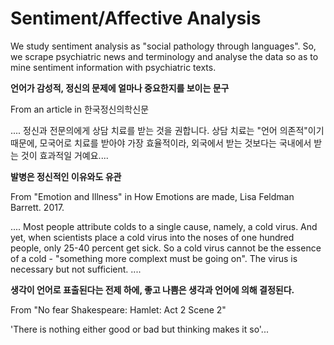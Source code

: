 # Sentiment/Affective Analysis


We study sentiment analysis as "social pathology through languages". 
So, we scrape psychiatric news and terminology and analyse the data so as to mine sentiment information with psychiatric texts.


**언어가 감성적, 정신의 문제에 얼마나 중요한지를 보이는 문구** 

From an article in 한국정신의학신문

.... 정신과 전문의에게 상담 치료를 받는 것을 권합니다. 상담 치료는 "언어 의존적"이기 때문에, 모국어로 치료를 받아야 가장 효율적이라, 외국에서 받는 것보다는 국내에서 받는 것이 효과적일 거예요....


**발병은 정신적인 이유와도 유관**

From "Emotion and Illness" in How Emotions are made, Lisa Feldman Barrett. 2017. 

.... Most people attribute colds to a single cause, namely, a cold virus. 
And yet, when scientists place a cold virus into the noses of one hundred people, only 25-40 percent get sick. 
So a cold virus cannot be the essence of a cold - "something more complext must be going on". The virus is necessary but not sufficient. ....


**생각이 언어로 표출된다는 전제 하에, 좋고 나쁨은 생각과 언어에 의해 결정된다.**

From "No fear Shakespeare: Hamlet: Act 2 Scene 2"

'There is nothing either good or bad but thinking makes it so'...
